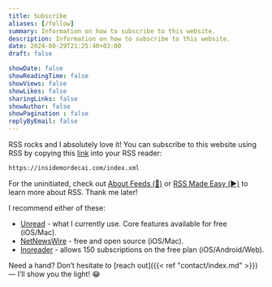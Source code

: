 ```yaml
---
title: Subscribe
aliases: [/follow]
summary: Information on how to subscribe to this website.
description: Information on how to subscribe to this website.
date: 2024-08-29T21:25:40+03:00
draft: false

showDate: false
showReadingTime: false
showViews: false
showLikes: false
sharingLinks: false
showAuthor: false
showPagination : false
replyByEmail: false
---
```


RSS rocks and I absolutely love it! 
You can subscribe to this website using RSS by copying this [link](/index.xml) into your RSS reader: 

```txt
https://insidemordecai.com/index.xml
```

For the uninitiated, check out [About Feeds (📝)](https://aboutfeeds.com/) or [RSS Made Easy (▶️)](https://youtu.be/6HNUqDL-pI8) to learn more about RSS.
Thank me later!

I recommend either of these:
- [Unread](https://www.goldenhillsoftware.com/unread/) - what I currently use. Core features available for free (iOS/Mac). 
- [NetNewsWire](https://netnewswire.com/) - free and open source (iOS/Mac).
- [Inoreader](https://www.inoreader.com/) - allows 150 subscriptions on the free plan (iOS/Android/Web).

Need a hand? Don’t hesitate to [reach out]({{< ref "contact/index.md" >}}) — I’ll show you the light! 😂
